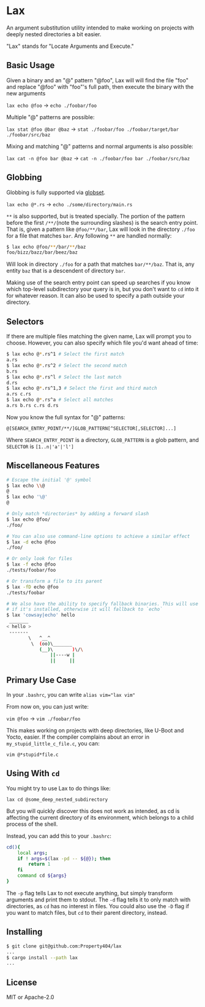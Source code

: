 # Lax

An argument substitution utility intended to make working on projects with
deeply nested directories a bit easier.

"Lax" stands for "Locate Arguments and Execute."

## Basic Usage

Given a binary and an "@" pattern "@foo", Lax will will find the file "foo" and
replace "@foo" with "foo"'s full path, then execute the binary with the new arguments

`lax echo @foo` -> `echo ./foobar/foo`

Multiple "@" patterns are possible:

`lax stat @foo @bar @baz` -> `stat ./foobar/foo ./foobar/target/bar ./foobar/src/baz`

Mixing and matching "@" patterns and normal arguments is also possible:

`lax cat -n @foo bar @baz` -> `cat -n ./foobar/foo bar ./foobar/src/baz`

## Globbing

Globbing is fully supported via [globset](https://docs.rs/globset/0.4.6/globset/).

`lax echo @*.rs` -> `echo ./some/directory/main.rs`

`**` is also supported, but is treated specially. The portion of the pattern
before the first `/**/`(note the surrounding slashes) is the search entry
point. That is, given a pattern like `@foo/**/bar`, Lax will look in the
directory `./foo` for a file that matches `bar`. Any following `**` are handled
normally:

```bash
$ lax echo @foo/**/bar/**/baz
foo/bizz/bazz/bar/beez/baz
```

Will look in directory `./foo` for a path that matches `bar/**/baz`. That is, any
entity `baz` that is a descendent of directory `bar`.

Making use of the search entry point can speed up searches if you know which top-level
subdirectory your query is in, but you don't want to `cd` into it for whatever
reason. It can also be used to specify a path outside your directory.

## Selectors

If there are multiple files matching the given name, Lax will prompt you to choose.
However, you can also specify which file you'd want ahead of time:

```bash
$ lax echo @*.rs^1 # Select the first match
a.rs
$ lax echo @*.rs^2 # Select the second match
b.rs
$ lax echo @*.rs^l # Select the last match
d.rs
$ lax echo @*.rs^1,3 # Select the first and third match
a.rs c.rs
$ lax echo @*.rs^a # Select all matches
a.rs b.rs c.rs d.rs
```

Now you know the full syntax for "@" patterns:

`@[SEARCH_ENTRY_POINT/**/]GLOB_PATTERN[^SELECTOR[,SELECTOR]...]`

Where `SEARCH_ENTRY_POINT` is a directory, `GLOB_PATTERN` is a glob pattern,
and `SELECTOR` is `[1..n|'a'|'l']`

## Miscellaneous Features

```bash
# Escape the initial '@' symbol
$ lax echo \\@
@
$ lax echo '\@'
@

# Only match *directories* by adding a forward slash
$ lax echo @foo/
./foo/

# You can also use command-line options to achieve a similar effect
$ lax -d echo @foo
./foo/

# Or only look for files
$ lax -f echo @foo
./tests/foobar/foo

# Or transform a file to its parent
$ lax -fD echo @foo
./tests/foobar

# We also have the ability to specify fallback binaries. This will use `cowsay`
# if it's installed, otherwise it will fallback to `echo`
$ lax 'cowsay|echo' hello
 _______
< hello >
 -------
        \   ^__^
         \  (oo)\_______
            (__)\       )\/\
                ||----w |
                ||     ||
```

## Primary Use Case

In your `.bashrc`, you can write `alias vim="lax vim"`

From now on, you can just write:

`vim @foo` -> `vim ./foobar/foo`

This makes working on projects with deep directories, like U-Boot and Yocto,
easier. If the compiler complains about an error in
`my_stupid_little_c_file.c`, you can:

`vim @*stupid*file.c`

## Using With `cd`

You might try to use Lax to do things like:

`lax cd @some_deep_nested_subdirectory`

But you will quickly discover this does not work as intended, as cd is
affecting the current directory of its environment, which belongs to a child
process of the shell.

Instead, you can add this to your `.bashrc`:

```bash
cd(){
    local args;
    if ! args=$(lax -pd -- ${@}); then
        return 1
    fi
    command cd ${args}
}
```

The `-p` flag tells Lax to not execute anything, but simply transform arguments
and print them to stdout. The `-d` flag tells it to only match with directories,
as `cd` has no interest in files. You could also use the `-D` flag if you want
to match files, but `cd` to their parent directory, instead.

## Installing

```bash
$ git clone git@github.com:Property404/lax
...
$ cargo install --path lax
...
```

## License

MIT or Apache-2.0
